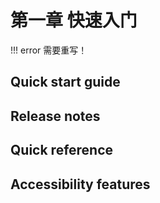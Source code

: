 # 第一章 快速入门

!!! error
    需要重写！
    

## Quick start guide

## Release notes

## Quick reference

## Accessibility features

